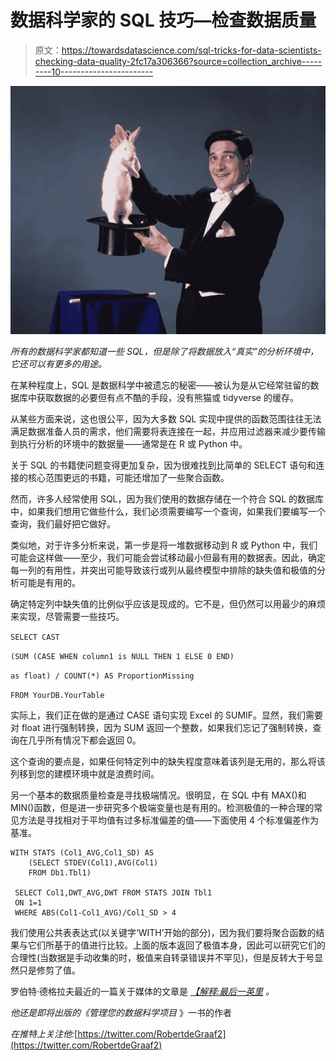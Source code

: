 # 数据科学家的 SQL 技巧—检查数据质量

> 原文：<https://towardsdatascience.com/sql-tricks-for-data-scientists-checking-data-quality-2fc17a306366?source=collection_archive---------10----------------------->

![](img/5da3380a09985cb75017c9f7d5ac1762.png)

*所有的数据科学家都知道一些 SQL，但是除了将数据放入“真实”的分析环境中，它还可以有更多的用途。*

在某种程度上，SQL 是数据科学中被遗忘的秘密——被认为是从它经常驻留的数据库中获取数据的必要但有点不酷的手段，没有熊猫或 tidyverse 的缓存。

从某些方面来说，这也很公平，因为大多数 SQL 实现中提供的函数范围往往无法满足数据准备人员的需求，他们需要将表连接在一起，并应用过滤器来减少要传输到执行分析的环境中的数据量——通常是在 R 或 Python 中。

关于 SQL 的书籍使问题变得更加复杂，因为很难找到比简单的 SELECT 语句和连接的核心范围更远的书籍，可能还增加了一些聚合函数。

然而，许多人经常使用 SQL，因为我们使用的数据存储在一个符合 SQL 的数据库中，如果我们想用它做些什么，我们必须需要编写一个查询，如果我们要编写一个查询，我们最好把它做好。

类似地，对于许多分析来说，第一步是将一堆数据移动到 R 或 Python 中，我们可能会这样做——至少，我们可能会尝试移动最小但最有用的数据表。因此，确定每一列的有用性，并突出可能导致该行或列从最终模型中排除的缺失值和极值的分析可能是有用的。

确定特定列中缺失值的比例似乎应该是现成的。它不是，但仍然可以用最少的麻烦来实现，尽管需要一些技巧。

`SELECT CAST`

`(SUM (CASE WHEN column1 is NULL THEN 1 ELSE 0 END)`

`as float) / COUNT(*) AS ProportionMissing`

`FROM YourDB.YourTable`

实际上，我们正在做的是通过 CASE 语句实现 Excel 的 SUMIF。显然，我们需要对 float 进行强制转换，因为 SUM 返回一个整数，如果我们忘记了强制转换，查询在几乎所有情况下都会返回 0。

这个查询的要点是，如果任何特定列中的缺失程度意味着该列是无用的，那么将该列移到您的建模环境中就是浪费时间。

另一个基本的数据质量检查是寻找极端情况。很明显，在 SQL 中有 MAX()和 MIN()函数，但是进一步研究多个极端变量也是有用的。检测极值的一种合理的常见方法是寻找相对于平均值有过多标准偏差的值——下面使用 4 个标准偏差作为基准。

```
WITH STATS (Col1_AVG,Col1_SD) AS
    (SELECT STDEV(Col1),AVG(Col1)
    FROM Db1.Tbl1)

 SELECT Col1,DWT_AVG,DWT FROM STATS JOIN Tbl1
 ON 1=1
 WHERE ABS(Col1-Col1_AVG)/Col1_SD > 4
```

我们使用公共表表达式(以关键字‘WITH’开始的部分)，因为我们要将聚合函数的结果与它们所基于的值进行比较。上面的版本返回了极值本身，因此可以研究它们的合理性(当数据是手动收集的时，极值来自转录错误并不罕见)，但是反转大于号显然只是修剪了值。

罗伯特·德格拉夫最近的一篇关于媒体的文章是 [*【解释:最后一英里*](/explainability-the-last-mile-c2604bbbf9ff) *。*

*他还是即将出版的《管理您的数据科学项目* 》一书的作者

*在推特上关注他:*[https://twitter.com/RobertdeGraaf2](https://twitter.com/RobertdeGraaf2)